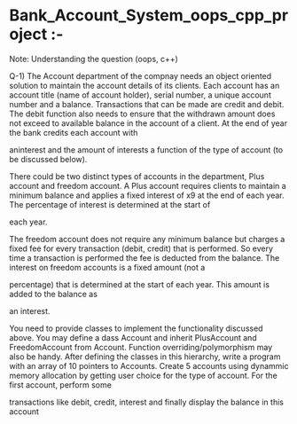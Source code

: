 # Bank_Account_System_oops_cpp_project :-

Note: Understanding the question (oops, c++)

Q-1) The Account department of the compnay needs an object oriented solution to maintain the
account details of its clients. Each account has an account title (name of account holder), serial
number, a unique account number and a balance. Transactions that can be made are credit and
debit. The debit function also needs to ensure that the withdrawn amount does not exceed to
available balance in the account of a client. At the end of year the bank credits each account with

aninterest and the amount of interests a function of the type of account (to be discussed below).

There could be two distinct types of accounts in the department, Plus account and freedom
account. A Plus account requires clients to maintain a minimum balance and applies a fixed
interest of x9 at the end of each year. The percentage of interest is determined at the start of

each year.

The freedom account does not require any minimum balance but charges a fixed fee for every
transaction (debit, credit) that is performed. So every time a transaction is performed the fee is
deducted from the balance. The interest on freedom accounts is a fixed amount (not a

percentage) that is determined at the start of each year. This amount is added to the balance as

an interest.

You need to provide classes to implement the functionality discussed above. You may define a
dass Account and inherit PlusAccount and FreedomAccount from Account. Function
overriding/polymorphism may also be handy. After defining the classes in this hierarchy, write a
program with an array of 10 pointers to Accounts. Create 5 accounts using dynammic memory
allocation by getting user choice for the type of account. For the first account, perform some

transactions like debit, credit, interest and finally display the balance in this account
